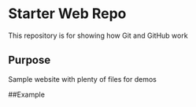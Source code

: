 # Starter Web Repo

This repository is for showing how Git and GitHub work

## Purpose

Sample website with plenty of files for demos

##Example